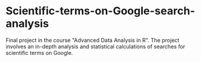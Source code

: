 # Scientific-terms-on-Google-search-analysis
Final project in the course "Advanced Data Analysis in R". The project involves an in-depth analysis and statistical calculations of searches for scientific terms on Google.
